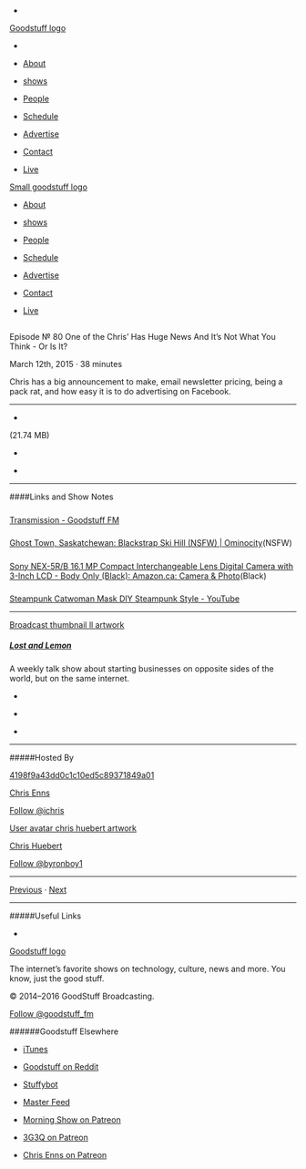 

-
[Goodstuff logo](http://www.goodstuff.fm/)[](/assets/goodstuff_logo-17c1fe6f378352de5d7345f76152130b.svg)

-


-  [About](/about)

-  [shows](/shows)

-  [People](/people)

-  [Schedule](/schedule)

-  [Advertise](/advertise)

-  [Contact](/contact)

-  [Live](/live)


[Small goodstuff logo](http://www.goodstuff.fm/)[](/assets/small_goodstuff_logo-bf032e72b9ec41494f4d90905f1ad619.svg)


-  [About](/about)

-  [shows](/shows)

-  [People](/people)

-  [Schedule](/schedule)

-  [Advertise](/advertise)

-  [Contact](/contact)

-  [Live](/live)


##
Episode № 80
One of the Chris’ Has Huge News And It’s Not What You Think - Or Is It?


March 12th, 2015
·
38
minutes


Chris has a big announcement to make, email newsletter pricing, being a pack rat, and how easy it is to do advertising on Facebook.


------------------------------


-
[](https://podcasts-1.feedpress.co/10591/ll-80.mp3)(21.74 MB)

-
[](http://twitter.com/intent/tweet?text=Lost%20and%20Lemon%20%E2%84%96%2080%20on%20@goodstuff_fm%20-%20http://goodstuff.fm/ll/80)

-
[](http://www.facebook.com/sharer/sharer.php?u=http://goodstuff.fm/ll/80)


------------------------------


####Links and Show Notes

#####
[Transmission - Goodstuff FM](http://goodstuff.fm/transmission)


#####
[Ghost Town, Saskatchewan: Blackstrap Ski Hill (NSFW) | Ominocity](http://www.ominocity.com/2015/03/11/ghost-town-saskatchewan-blackstrap-ski-hill-nsfw/)(NSFW)


#####
[Sony NEX-5R/B 16.1 MP Compact Interchangeable Lens Digital Camera with 3-Inch LCD - Body Only (Black): Amazon.ca: Camera & Photo](http://www.amazon.ca/Sony-NEX-5R-Compact-Interchangeable-Digital/dp/B0090QXG0G)(Black)


#####
[Steampunk Catwoman Mask DIY Steampunk Style - YouTube](https://www.youtube.com/watch?v=Bllcta9vNNM)


------------------------------


[Broadcast thumbnail ll artwork](/ll)[](https://goodstuffs3.s3.amazonaws.com/uploads/broadcast/image/26/broadcast_thumbnail_ll_artwork.png)

##### [Lost and Lemon](/ll)


A weekly talk show about starting businesses on opposite sides of the world, but on the same internet.

-
[](https://itunes.apple.com/ca/podcast/lost-lemon-brothers-in-business/id467564174?mt=2)

-
[](http://feeds.goodstuff.fm/ll)

-
[](mailto:chris@goodstuff.fm?cc=sponsorship%40goodstuff.fm&subject=%5BGoodStuff%20FM%5D%20Sponsorship%20Inquiry%20for%20Lost%20and%20Lemon)


------------------------------


#####Hosted By


[4198f9a43dd0c1c10ed5c89371849a01](/people/chris-enns)[](http://gravatar.com/avatar/4198f9a43dd0c1c10ed5c89371849a01.png?s=300&r=pg)

[Chris Enns](/people/chris-enns)


[Follow @ichris](https://twitter.com/ichris)


[User avatar chris huebert artwork](/people/chris-huebert)[](https://goodstuffs3.s3.amazonaws.com/uploads/user/avatar/41/user_avatar_chris-huebert_artwork.png)

[Chris Huebert](/people/chris-huebert)


[Follow @byronboy1](https://twitter.com/byronboy1)


------------------------------


[Previous](/ll/79)
·
[Next](/ll/81)


------------------------------


#####Useful Links

-
[](mailto:chris@goodstuff.fm?subject=%5BGoodstuff%20FM%5D%20Feedback%20for%20Lost%20and%20Lemon)


[Goodstuff logo](http://www.goodstuff.fm/)[](/assets/goodstuff_logo-17c1fe6f378352de5d7345f76152130b.svg)


The internet’s favorite shows on technology, culture, news and more. You know, just the good stuff.


© 2014–2016 GoodStuff Broadcasting.

[Follow @goodstuff_fm](https://twitter.com/goodstufffm)


######Goodstuff Elsewhere

-  [iTunes](https://itunes.apple.com/us/artist/goodstuff-fm/id843385597?mt=2)

-  [Goodstuff on Reddit](https://www.reddit.com/r/Goodstuff_fm/)

-  [Stuffybot](http://stuffybot.goodstuff.fm)

-  [Master Feed](/master/feed)

-  [Morning Show on Patreon](https://www.patreon.com/morningshow)

-  [3G3Q on Patreon](https://www.patreon.com/3g3q)

-  [Chris Enns on Patreon](https://www.patreon.com/ichris)

